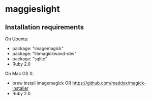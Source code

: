 maggieslight
============

Installation requirements
----------------------

On Ubuntu:

  * package: "imagemagick"
  * package: "libmagickwand-dev"
  * package: "sqlite"
  * Ruby 2.0

On Mac OS X:

  * brew install imagemagick OR https://github.com/maddox/magick-installer
  * Ruby 2.0
  


  
